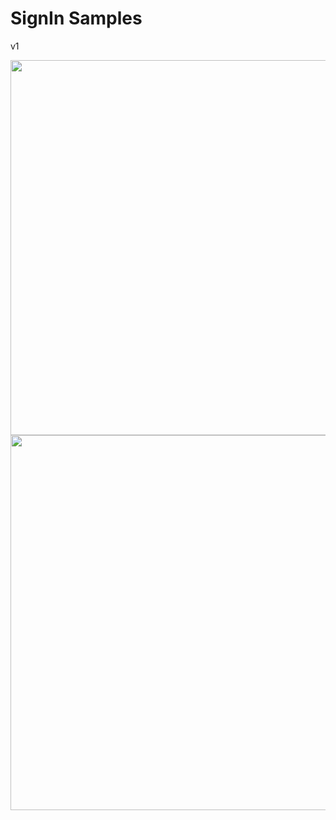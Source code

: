# SignIn Samples
v1

<img src="https://github.com/rodrigoGonJoa/SignInSamples/assets/69602297/f8af0d36-5a86-47b7-a303-85af04a93822" height="600">
<img src="https://github.com/rodrigoGonJoa/SignInSamples/assets/69602297/51b1f1ae-3946-4f10-8df6-435e296e4af2" height="600">
